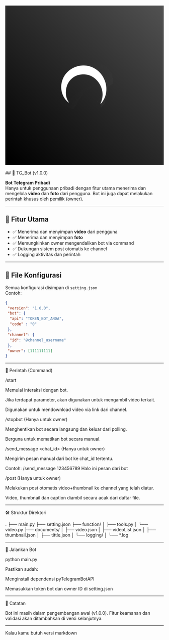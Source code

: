 <p align="center">
    <img src="documents/icon.jpg" />
</p>
## 🤖 TG_Bot (v1.0.0)

**Bot Telegram Pribadi**  
Hanya untuk penggunaan pribadi dengan fitur utama menerima dan mengelola **video** dan **foto** dari pengguna. Bot ini juga dapat melakukan perintah khusus oleh pemilik (owner).

---

## 🧩 Fitur Utama

- ✅ Menerima dan menyimpan **video** dari pengguna
- ✅ Menerima dan menyimpan **foto**
- ✅ Memungkinkan owner mengendalikan bot via command
- ✅ Dukungan sistem post otomatis ke channel
- ✅ Logging aktivitas dan perintah

---

## 🔐 File Konfigurasi
Semua konfigurasi disimpan di `setting.json`  
Contoh:
```json
{
 "version": "1.0.0",
 "bot": {
  "api": "TOKEN_BOT_ANDA",
  "code" : "0"
 },
 "channel": {
  "id": "@channel_username"
 },
 "owner": [111111111]
}
```

---

📜 Perintah (Command)

/start

Memulai interaksi dengan bot.

Jika terdapat parameter, akan digunakan untuk mengambil video terkait.

Digunakan untuk mendownload video via link dari channel.


/stopbot (Hanya untuk owner)

Menghentikan bot secara langsung dan keluar dari polling.

Berguna untuk mematikan bot secara manual.


/send_message <chat_id> <pesan> (Hanya untuk owner)

Mengirim pesan manual dari bot ke chat_id tertentu.

Contoh: /send_message 123456789 Halo ini pesan dari bot


/post (Hanya untuk owner)

Melakukan post otomatis video+thumbnail ke channel yang telah diatur.

Video, thumbnail dan caption diambil secara acak dari daftar file.



---

🛠 Struktur Direktori

.
├── main.py
├── setting.json
├── function/
│   ├── tools.py
│   └── video.py
├── documents/
│   ├── video.json
│   ├── videoList.json
│   ├── thumbnail.json
│   ├── tittle.json
│   └── logging/
│       └── *.log


---

🚀 Jalankan Bot

python main.py

Pastikan sudah:

Menginstall dependensi pyTelegramBotAPI

Memasukkan token bot dan owner ID di setting.json



---

📌 Catatan

Bot ini masih dalam pengembangan awal (v1.0.0). Fitur keamanan dan validasi akan ditambahkan di versi selanjutnya.

---

Kalau kamu butuh versi markdown


